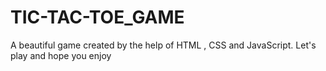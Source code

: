 # TIC-TAC-TOE_GAME
A beautiful game created by the help of HTML , CSS and JavaScript. Let's play and hope you enjoy
